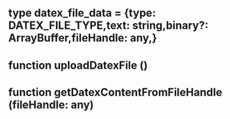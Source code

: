 ## type **datex_file_data** = {type: DATEX_FILE_TYPE,text: string,binary?: ArrayBuffer,fileHandle: any,}

## function **uploadDatexFile** ()



## function **getDatexContentFromFileHandle** (fileHandle: any)



